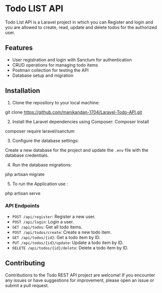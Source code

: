 # Todo LIST API

Todo List API is a Laravel project in which you can Register and login and you are allowed to create, read, update and delete todos for the authorized user.

## Features

- User registration and login with Sanctum for authentication
- CRUD operations for managing todo items
- Postman collection for testing the API
- Database setup and migration

## Installation

1. Clone the repository to your local machine:

git clone https://github.com/manikandan-1704/Laravel-Todo-API.git


2. Install the Laravel dependencies using Composer:
Composer Install

composer require laravel/sanctum


3. Configure the database settings:

Create a new database for the project and update the `.env` file with the database credentials.

4. Run the database migrations:

php artisan migrate

5. To run the Application use :

php artisan serve



### API Endpoints

- `POST /api/register`: Register a new user.
- `POST /api/login`: Login a user.
- `GET /api/todos`: Get all todo items.
- `POST /api/todos/create`: Create a new todo item.
- `GET /api/todos/{id}`: Get a todo item by ID.
- `PUT /api/todos/{id}/update`: Update a todo item by ID.
- `DELETE /api/todos/{id}/delete`: Delete a todo item by ID.


## Contributing

Contributions to the Todo REST API project are welcome! If you encounter any issues or have suggestions for improvement, please open an issue or submit a pull request.



